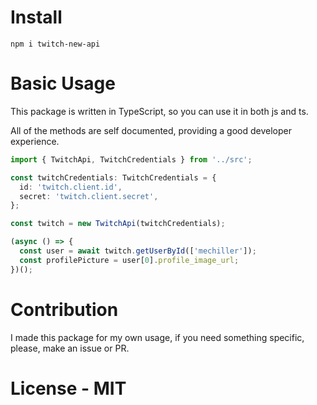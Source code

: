 # Install

```
npm i twitch-new-api
```

# Basic Usage

This package is written in TypeScript, so you can use it in both js and ts.

All of the methods are self documented, providing a good developer experience.

```ts
import { TwitchApi, TwitchCredentials } from '../src';

const twitchCredentials: TwitchCredentials = {
  id: 'twitch.client.id',
  secret: 'twitch.client.secret',
};

const twitch = new TwitchApi(twitchCredentials);

(async () => {
  const user = await twitch.getUserById(['mechiller']);
  const profilePicture = user[0].profile_image_url;
})();
```

# Contribution

I made this package for my own usage, if you need something specific, please, make an issue or PR.

# License - MIT
